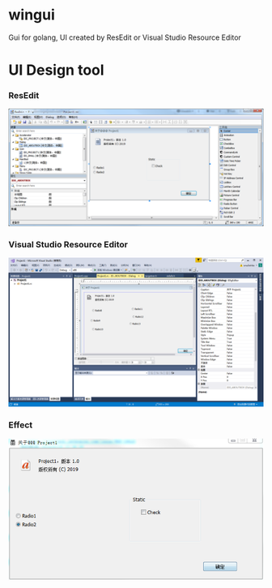 

# wingui
Gui for golang, UI created by ResEdit or Visual Studio Resource Editor


# UI Design tool

### ResEdit
![resedit](res/resedit.png)


### Visual Studio Resource Editor

![vsreseditor](res/vsreseditor.png)


### Effect
![resedit](res/resedit_show.png)



